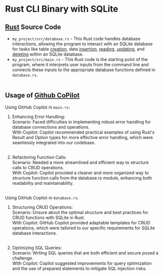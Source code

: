 # Rust CLI Binary with SQLite

## <u>Rust</u> Source Code

* ``my_project/src/database.rs`` - This Rust code handles database interactions, allowing the program to interact with an SQLite database for tasks like table <u>creation</u>, data <u>insertion</u>, <u>reading</u>, <u>updating</u>, and <u>deleting</u> within an SQLite database.<br>
* ``my_project/src/main.rs`` -  This Rust code is the starting point of the program, where it interprets user inputs from the command line and connects these inputs to the appropriate database functions defined in ``database.rs``.<br><br>


## Usage of <u>Github CoPilot</u>
Using GitHub Copilot in ``main.rs``:<br>

1. Enhancing Error Handling:<br>
Scenario: Faced difficulties in implementing robust error handling for database connections and operations.<br>
With Copilot: Copilot recommended practical examples of using Rust's Result and Option types for more effective error handling, which were seamlessly integrated into our codebase.<br><br>

2. Refactoring Function Calls:<br>
Scenario: Needed a more streamlined and efficient way to structure calls to CRUD operations.<br>
With Copilot: Copilot provided a cleaner and more organized way to structure function calls from the database.rs module, enhancing both readability and maintainability.<br><br>


Using GitHub Copilot in ``database.rs``:<br>
1. Structuring CRUD Operations:<br>
Scenario: Unsure about the optimal structure and best practices for CRUD functions with SQLite in Rust.<br>
With Copilot: GitHub Copilot provided adaptable templates for CRUD operations, which were tailored to our specific requirements for SQLite database interactions.<br><br>

2. Optimizing SQL Queries:<br>
Scenario: Writing SQL queries that are both efficient and secure posed a challenge.<br>
With Copilot: Copilot suggested improvements for query optimization and the use of prepared statements to mitigate SQL injection risks.<br><br>

